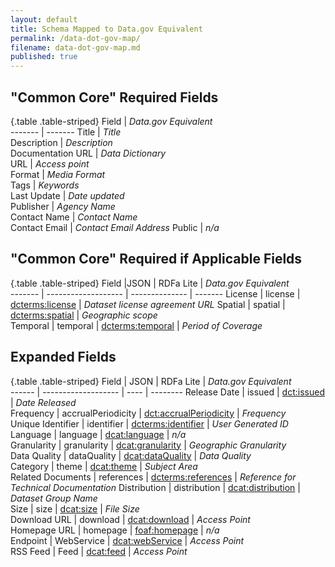 ```yaml
---
layout: default
title: Schema Mapped to Data.gov Equivalent
permalink: /data-dot-gov-map/
filename: data-dot-gov-map.md
published: true
---
```


"Common Core" Required Fields
-----------------------------

{.table .table-striped}
Field               | *Data.gov Equivalent*  
-------             | ------- 
Title               | *Title*                
Description         | *Description*          
Documentation URL   | *Data Dictionary*      
URL                 | *Access point*         
Format              | *Media Format*         
Tags                | *Keywords*             
Last Update         | *Date updated*         
Publisher           | *Agency Name*          
Contact Name        | *Contact Name*         
Contact Email       | *Contact Email Address*
Public              | *n/a*                  


"Common Core" Required if Applicable Fields
-------------------------------------------

{.table .table-striped}
Field               |JSON            | RDFa Lite  | *Data.gov Equivalent*  
-------             | -------------------  | --------------  | ------- 
License             | license         | [dcterms:license](http://www.w3.org/TR/vocab-dcat/#property--license-1)  | *Dataset license agreement URL* 
Spatial        | spatial 	       | [dcterms:spatial](http://www.w3.org/TR/vocab-dcat/#property--spatial-geographical-coverage)  | *Geographic scope*     
Temporal	    | temporal	       | [dcterms:temporal](http://www.w3.org/TR/vocab-dcat/#property--temporal-coverage)  | *Period of Coverage*   

Expanded Fields
---------------

{.table .table-striped}
Field               | JSON                  | RDFa Lite  | *Data.gov Equivalent*   
------              | -------------------   | ----                  | --------
Release Date        | issued                | [dct:issued](http://dublincore.org/documents/2012/06/14/dcmi-terms/?v=terms#issued)  | *Date Released*         
Frequency           | accrualPeriodicity    | [dct:accrualPeriodicity](http://purl.org/dc/terms/accrualPeriodicity)  | *Frequency*             
Unique Identifier   | identifier            | [dcterms:identifier](http://www.w3.org/TR/vocab-dcat/#property--identifier)  | *User Generated ID*     
Language            | language              | [dcat:language](http://www.w3.org/TR/vocab-dcat/#property--language-1)  | *n/a*                   
Granularity         | granularity           | [dcat:granularity](http://www.w3.org/TR/vocab-dcat/#property--granularity)  | *Geographic Granularity*  
Data Quality        | dataQuality           | [dcat:dataQuality](http://www.w3.org/TR/vocab-dcat/#property--data-quality)  | *Data Quality*          
Category            | theme                 | [dcat:theme](http://www.w3.org/TR/vocab-dcat/#property--theme-category)  | *Subject Area*          
Related Documents   | references            | [dcterms:references](http://purl.org/dc/terms/references)  | *Reference for Technical Documentation* 
Distribution        | distribution          | [dcat:distribution](http://www.w3.org/ns/dcat#distribution)  | *Dataset Group Name*    
Size                | size                  | [dcat:size](http://www.w3.org/TR/vocab-dcat/#property--size)  | *File Size*             
Download URL        | download              | [dcat:download](http://www.w3.org/TR/vocab-dcat/#class--download)  | *Access Point*          
Homepage URL        | homepage	            | [foaf:homepage](http://xmlns.com/foaf/spec/#term_homepage)  | *n/a*	
Endpoint            | WebService            | [dcat:webService](http://www.w3.org/TR/vocab-dcat/#class--webservice)  | *Access Point*          
RSS Feed            | Feed                  | [dcat:feed](http://www.w3.org/TR/vocab-dcat/#Class:_Feed)  | *Access Point*          


